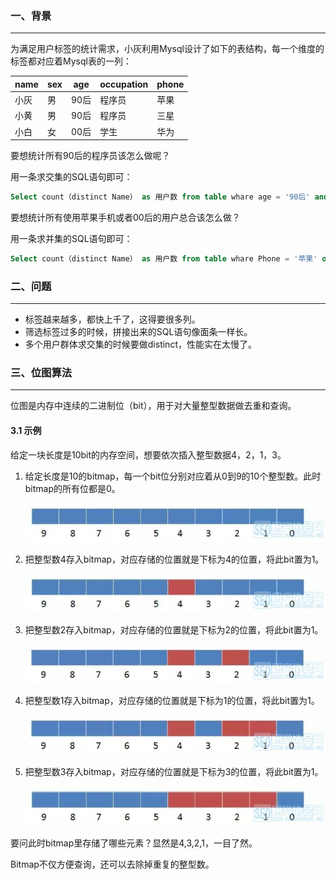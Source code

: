 ### 一、背景

---

为满足用户标签的统计需求，小灰利用Mysql设计了如下的表结构，每一个维度的标签都对应着Mysql表的一列：

| name | sex  | age  | occupation | phone |
| ---- | ---- | ---- | ---------- | ----- |
| 小灰 | 男   | 90后 | 程序员     | 苹果  |
| 小黄 | 男   | 90后 | 程序员     | 三星  |
| 小白 | 女   | 00后 | 学生       | 华为  |

要想统计所有90后的程序员该怎么做呢？

用一条求交集的SQL语句即可：

```sql
Select count（distinct Name） as 用户数 from table whare age = '90后' and Occupation = '程序员' ;
```

要想统计所有使用苹果手机或者00后的用户总合该怎么做？

用一条求并集的SQL语句即可：

```sql
Select count（distinct Name） as 用户数 from table whare Phone = '苹果' or age = '00后' ;
```



### 二、问题

---

- 标签越来越多，都快上千了，这得要很多列。
- 筛选标签过多的时候，拼接出来的SQL语句像面条一样长。
- 多个用户群体求交集的时候要做distinct，性能实在太慢了。



### 三、位图算法

---

位图是内存中连续的二进制位（bit），用于对大量整型数据做去重和查询。

#### 3.1 示例

给定一块长度是10bit的内存空间，想要依次插入整型数据4，2，1，3。

1. 给定长度是10的bitmap，每一个bit位分别对应着从0到9的10个整型数。此时bitmap的所有位都是0。

   ![](img/062735rhhon4zhhj2mnznu.jpg)

2. 把整型数4存入bitmap，对应存储的位置就是下标为4的位置，将此bit置为1。

   ![「每天一算法」Bitmap算法](img/062735zn7vssdb877dw7yp.jpg)

3. 把整型数2存入bitmap，对应存储的位置就是下标为2的位置，将此bit置为1。

   ![](img/062735q7rs721erelel2bb.jpg)

4. 把整型数1存入bitmap，对应存储的位置就是下标为1的位置，将此bit置为1。

   ![](img/062735gf2g9prbeglg49lg.jpg)

5. 把整型数3存入bitmap，对应存储的位置就是下标为3的位置，将此bit置为1。

   ![](img/062735nwkwa8h9khy9nz8w.jpg)

要问此时bitmap里存储了哪些元素？显然是4,3,2,1，一目了然。

Bitmap不仅方便查询，还可以去除掉重复的整型数。




















































































